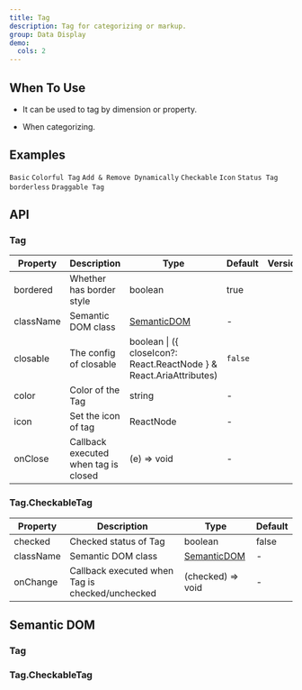 ```yaml
---
title: Tag
description: Tag for categorizing or markup.
group: Data Display
demo:
  cols: 2
---
```


## When To Use

- It can be used to tag by dimension or property.

- When categorizing.

## Examples

<!-- prettier-ignore -->
<code src="./demo/basic.tsx">Basic</code>
<code src="./demo/colorful.tsx">Colorful Tag</code>
<code src="./demo/control.tsx">Add & Remove Dynamically</code>
<code src="./demo/checkable.tsx">Checkable</code>
<code src="./demo/icon.tsx">Icon</code>
<code src="./demo/status.tsx">Status Tag</code>
<code src="./demo/borderless.tsx">borderless</code>
<code src="./demo/draggable.tsx">Draggable Tag</code>

## API

### Tag

| Property | Description | Type | Default | Version |
| --- | --- | --- | --- | --- |
| bordered | Whether has border style | boolean | true |  |
| className | Semantic DOM class | [SemanticDOM](#tag-1) | - |  |
| closable | The config of closable | boolean \| ({ closeIcon?: React.ReactNode } & React.AriaAttributes) | `false` |  |
| color | Color of the Tag | string | - |  |
| icon | Set the icon of tag | ReactNode | - |  |
| onClose | Callback executed when tag is closed | (e) => void | - |  |

### Tag.CheckableTag

| Property | Description | Type | Default |
| --- | --- | --- | --- |
| checked | Checked status of Tag | boolean | false |
| className | Semantic DOM class | [SemanticDOM](#tagcheckabletag-1) | - |
| onChange | Callback executed when Tag is checked/unchecked | (checked) => void | - |

## Semantic DOM

### Tag

<code src="./demo/_semantic_basic.tsx" simplify></code>

### Tag.CheckableTag

<code src="./demo/_semantic_checkable.tsx" simplify></code>

